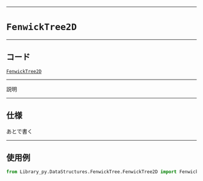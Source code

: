 _____

# `FenwickTree2D`

_____

## コード

[`FenwickTree2D`](https://github.com/titan-23/Library_py/blob/main/DataStructures/FenwickTree/FenwickTree2D.py)
<!-- code=https://github.com/titan-23/Library_py/blob/main/DataStructures\FenwickTree\FenwickTree2D.py -->

_____

説明

_____

## 仕様

あとで書く

_____

## 使用例

```python
from Library_py.DataStructures.FenwickTree.FenwickTree2D import FenwickTree2D

```

